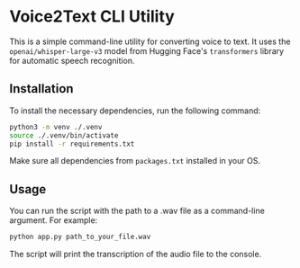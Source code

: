 # Voice2Text CLI Utility

This is a simple command-line utility for converting voice to text. It uses the `openai/whisper-large-v3` model from Hugging Face's `transformers` library for automatic speech recognition.

## Installation

To install the necessary dependencies, run the following command:

```bash
python3 -m venv ./.venv
source ./.venv/bin/activate
pip install -r requirements.txt
```

Make sure all dependencies from `packages.txt` installed in your OS.

## Usage
You can run the script with the path to a .wav file as a command-line argument. For example:

```bash
python app.py path_to_your_file.wav
```

The script will print the transcription of the audio file to the console.
